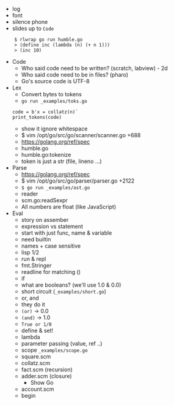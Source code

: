 - log
- font
- silence phone
- slides up to `Code`

~~~
    $ rlwrap go run humble.go
    > (define inc (lambda (n) (+ n 1)))
    > (inc 10)
~~~

- Code
    - Who said code need to be written? (scratch, labview) - 2d
    - Who said code need to be in files? (pharo)
    - Go's source code is UTF-8
- Lex
    - Convert bytes to tokens
    - `go run _examples/toks.go`
    ~~~
    code = b'x = collatz(n)`
    print_tokens(code)
    ~~~
    - show it ignore whitespace
    - $ vim /opt/go/src/go/scanner/scanner.go +688
    - https://golang.org/ref/spec
    - humble.go
    - humble.go:tokenize
	- token is just a str (file, lineno ...)
- Parse
    - https://golang.org/ref/spec
    - $ vim /opt/go/src/go/parser/parser.go +2122
    - `$ go run _examples/ast.go`
    - reader
    - scm.go:readSexpr
    - All numbers are float (like JavaScript)
- Eval
    - story on assember
    - expression vs statement
    - start with just func, name & variable
	- need builtin
	- names + case sensitive
	- lisp 1/2
    - run & repl
	- fmt.Stringer
	- readline for matching ()
    - if
	- what are booleans? (we'll use 1.0 & 0.0)
	- short circuit (`_examples/short.go`)
    - or, and
	- they do it
	- `(or)` -> 0.0
	- `(and)` -> 1.0
	- `True or 1/0`
    - define & set!
    - lambda
	- parameter passing (value, ref ..)
	- scope `_examples/scope.go`
	- square.scm
	- collatz.scm
	- fact.scm (recursion)
	- adder.scm (closure)
	    - Show Go
    - account.scm
    - begin
